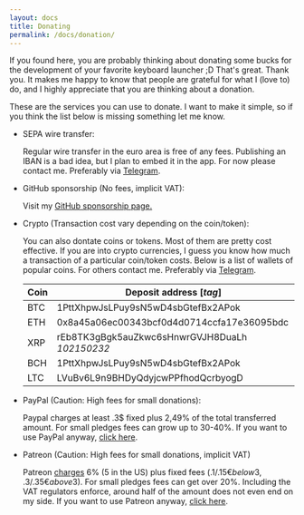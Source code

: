 ```yaml
---
layout: docs
title: Donating
permalink: /docs/donation/
---
```


If you found here, you are probably thinking about donating some bucks for the development of your favorite keyboard launcher ;D That's great. Thank you. It makes me happy to know that people are grateful for what I (love to) do, and I highly appreciate that you are thinking about a donation.

These are the services you can use to donate. I want to make it simple, so if you think the list below is missing something let me know.

* SEPA wire transfer:

  Regular wire transfer in the euro area is free of any fees. Publishing an IBAN is a bad idea, but I plan to embed it in the app. For now please contact me. Preferably via [Telegram](https://t.me/manuelschneider).

* GitHub sponsorship (No fees, implicit VAT):

  Visit my [GitHub sponsorship page.](https://github.com/sponsors/ManuelSchneid3r)

* Crypto (Transaction cost vary depending on the coin/token):

  You can also dontate coins or tokens. Most of them are pretty cost effective. If you are into crypto currencies, I guess you know how much a transaction of a particular coin/token costs. Below is a list of wallets of popular coins. For others contact me. Preferably via [Telegram](https://t.me/manuelschneider).

  Coin | Deposit address [*tag*]
  --- | ---
  BTC| 1PttXhpwJsLPuy9sN5wD4sbGtefBx2APok
  ETH| 0x8a45a06ec00343bcf0d4d0714ccfa17e36095bdc
  XRP| rEb8TK3gBgk5auZkwc6sHnwrGVJH8DuaLh *102150232*
  BCH| 1PttXhpwJsLPuy9sN5wD4sbGtefBx2APok
  LTC| LVuBv6L9n9BHDyQdyjcwPPfhodQcrbyogD
  
* PayPal (Caution: High fees for small donations):

  Paypal charges at least .3$ fixed plus 2,49% of the total transferred amount. For small pledges fees can grow up to 30-40%. If you want to use PayPal anyway, [click here](https://www.paypal.com/cgi-bin/webscr?cmd=_s-xclick&hosted_button_id=W74BQPKPGNSNC).

* Patreon (Caution: High fees for small donations, implicit VAT)

  Patreon [charges](https://support.patreon.com/hc/en-us/articles/360027674431-My-earnings-fees) 6% (5 in the US) plus fixed fees (.1$/.15€ below 3$, .3$/.35€ above 3$). For small pledges fees can get over 20%. Including the VAT regulators enforce, around half of the amount does not even end on my side. If you want to use Patreon anyway, [click here](https://www.patreon.com/bePatron?u=4631163).

